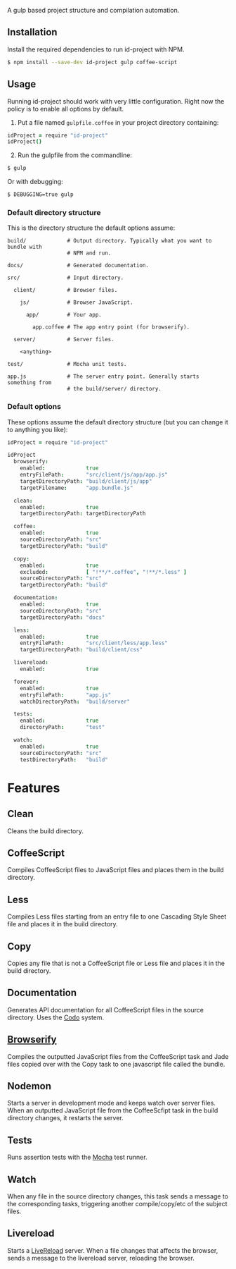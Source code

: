 A gulp based project structure and compilation automation.

## Installation

Install the required dependencies to run id-project with NPM.

```bash
$ npm install --save-dev id-project gulp coffee-script
```

## Usage

Running id-project should work with very little configuration. Right now the
policy is to enable all options by default.

1. Put a file named `gulpfile.coffee` in your project directory containing:

  ```coffee
  idProject = require "id-project"
  idProject()
  ```

2. Run the gulpfile from the commandline:

  ```bash
  $ gulp
  ```

  Or with debugging:

  ```bash
  $ DEBUGGING=true gulp
  ```

### Default directory structure

This is the directory structure the default options assume:

```
build/             # Output directory. Typically what you want to bundle with
                   # NPM and run.

docs/              # Generated documentation.

src/               # Input directory.

  client/          # Browser files.

    js/            # Browser JavaScript.

      app/         # Your app.

        app.coffee # The app entry point (for browserify).

  server/          # Server files.

    <anything>

test/              # Mocha unit tests.

app.js             # The server entry point. Generally starts something from
                   # the build/server/ directory.
```

### Default options

These options assume the default directory structure (but you can change it
to anything you like):

```coffee
idProject = require "id-project"

idProject
  browserify:
    enabled:             true
    entryFilePath:       "src/client/js/app/app.js"
    targetDirectoryPath: "build/client/js/app"
    targetFilename:      "app.bundle.js"

  clean:
    enabled:             true
    targetDirectoryPath: targetDirectoryPath

  coffee:
    enabled:             true
    sourceDirectoryPath: "src"
    targetDirectoryPath: "build"

  copy:
    enabled:             true
    excluded:            [ "!**/*.coffee", "!**/*.less" ]
    sourceDirectoryPath: "src"
    targetDirectoryPath: "build"

  documentation:
    enabled:             true
    sourceDirectoryPath: "src"
    targetDirectoryPath: "docs"

  less:
    enabled:             true
    entryFilePath:       "src/client/less/app.less"
    targetDirectoryPath: "build/client/css"

  livereload:
    enabled:             true

  forever:
    enabled:             true
    entryFilePath:       "app.js"
    watchDirectoryPath:  "build/server"

  tests:
    enabled:             true
    directoryPath:       "test"

  watch:
    enabled:             true
    sourceDirectoryPath: "src"
    testDirectoryPath:   "build"
```

# Features

## Clean
Cleans the build directory.

## CoffeeScript
Compiles CoffeeScript files to JavaScript files and places them in the build
directory.

## Less
Compiles Less files starting from an entry file to one Cascading Style Sheet
file and places it in the build directory.

## Copy
Copies any file that is not a CoffeeScript file or Less file and places it in
the build directory.

## Documentation
Generates API documentation for all CoffeeScript files in the source directory.
Uses the [Codo](https://github.com/coffeedoc/codo) system.

## [Browserify](https://github.com/substack/node-browserify)
Compiles the outputted JavaScript files from the CoffeeScript task and Jade
files copied over with the Copy task to one javascript file called the bundle.

## Nodemon
Starts a server in development mode and keeps watch over server files. When an
outputted JavaScript file from the CoffeeScfipt task in the build directory
changes, it restarts the server.

## Tests
Runs assertion tests with the [Mocha](http://visionmedia.github.io/mocha/) test
runner.

## Watch
When any file in the source directory changes, this task sends a message to the
corresponding tasks, triggering another compile/copy/etc of the subject files.

## Livereload
Starts a [LiveReload](http://livereload.com/) server. When a file changes that
affects the browser, sends a message to the livereload server, reloading the
browser.
